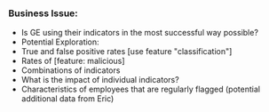 ### Business Issue:

* Is GE using their indicators in the most successful way possible?
* Potential Exploration:
* True and false positive rates [use feature "classification"]
* Rates of [feature: malicious]
* Combinations of indicators
* What is the impact of individual indicators?
* Characteristics of employees that are regularly flagged (potential additional data from Eric)
